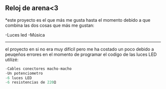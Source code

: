 ## Reloj de arena<3

*este proyecto es el que más me gusta hasta el momento debido a que combina las dos cosas que más me gustan:

-Luces led
-Música

-------------------------------

el proyecto en si no era muy difícil pero me ha costado un poco debido a peuqeños errores en el momento de programar el codigo de las luces LED
utilizé:
```C++
-Cables conectores macho-macho
-Un potenciometro
-6 luces LED
-6 resistencias de 220Ω
```
